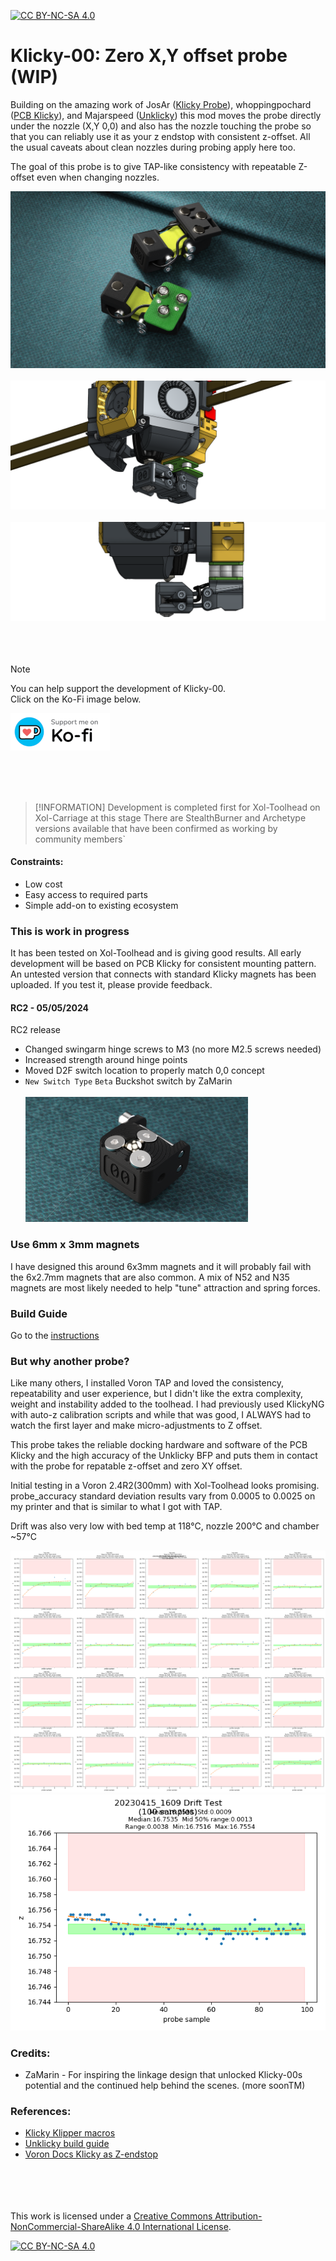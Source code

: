 [![CC BY-NC-SA 4.0][cc-by-nc-sa-shield]][cc-by-nc-sa]

# Klicky-00: Zero X,Y offset probe (WIP)

Building on the amazing work of JosAr ([Klicky Probe](https://github.com/jlas1/Klicky-Probe)), whoppingpochard ([PCB Klicky](https://github.com/tanaes/whopping_Voron_mods/tree/main/pcb_klicky)), and Majarspeed ([Unklicky](https://github.com/majarspeed/Unklicky)) this mod moves the probe directly under the nozzle (X,Y 0,0) and also has the nozzle touching the probe so that you can reliably use it as your z endstop with consistent z-offset. All the usual caveats about clean nozzles during probing apply here too.

The goal of this probe is to give TAP-like consistency with repeatable Z-offset even when changing nozzles.

![render](images/Klicky-00_RC2_render.png)
<br/> <br/>
![with toolhead](images/PCB_Klicky-00_Xol-Toolhead_assembly.png)
<br/> <br/>
![right profile](images/PCB_Klicky-00_Xol-Toolhead_right.png)
<br/> <br/> <br/> <br/>
> [!NOTE]  
> You can help support the development of Klicky-00.<br/>
> Click on the Ko-Fi image below.<br/>

[![ko-fi](images/kofi_bg_tag_white.png)](https://ko-fi.com/O5O5OCC0K)

<br/> <br/> <br/>


> [!INFORMATION]
> Development is completed first for Xol-Toolhead on Xol-Carriage at this stage
> There are StealthBurner and Archetype versions available that have been confirmed as working by community members`

#### Constraints:
* Low cost
* Easy access to required parts
* Simple add-on to existing ecosystem

### This is work in progress
It has been tested on Xol-Toolhead and is giving good results. All early development will be based on PCB Klicky for consistent mounting pattern. An untested version that connects with standard Klicky magnets has been uploaded. If you test it, please provide feedback.

#### RC2 - 05/05/2024
RC2 release
* Changed swingarm hinge screws to M3 (no more M2.5 screws needed)
* Increased strength around hinge points
* Moved D2F switch location to properly match 0,0 concept
* `New Switch Type` `Beta` Buckshot switch by ZaMarin <br/><br/>
  ![buckshot switch](images/buckshot_switch.png)

### Use 6mm x 3mm magnets
I have designed this around 6x3mm magnets and it will probably fail with the 6x2.7mm magnets that are also common. A mix of N52 and N35 magnets are most likely needed to help "tune" attraction and spring forces.

### Build Guide
Go to the [instructions](instructions.md)


### But why another probe?
Like many others, I installed Voron TAP and loved the consistency, repeatability and user experience, but I didn't like the extra complexity, weight and instability added to the toolhead.
I had previously used KlickyNG with auto-z calibration scripts and while that was good, I ALWAYS had to watch the first layer and make micro-adjustments to Z offset.

This probe takes the reliable docking hardware and software of the PCB Klicky and the high accuracy of the Unklicky BFP and puts them in contact with the probe for repatable z-offset and zero XY offset.

Initial testing in a Voron 2.4R2(300mm) with Xol-Toolhead looks promising.
probe_accuracy standard deviation results vary from 0.0005 to 0.0025 on my printer and that is similar to what I got with TAP.

Drift was also very low with bed temp at 118°C, nozzle 200°C and chamber ~57°C

![repeatability_test](images/20230415_1609_repeatability_test.png)
![drift_test](images/20230415_1609_drift_test.png)

### Credits:
* ZaMarin - For inspiring the linkage design that unlocked Klicky-00s potential and the continued help behind the scenes. (more soonTM)


### References:
* [Klicky Klipper macros](https://github.com/jlas1/Klicky-Probe/tree/main/Klipper_macros)
* [Unklicky build guide](https://github.com/majarspeed/Unklicky/blob/main/Build%20Guide.md)
* [Voron Docs Klicky as Z-endstop](https://docs.vorondesign.com/community/howto/Takuya/Klicky_Probe_AutoZ_Alternative.html)

<br/><br/><br/><br/>
This work is licensed under a
[Creative Commons Attribution-NonCommercial-ShareAlike 4.0 International License][cc-by-nc-sa].

[![CC BY-NC-SA 4.0][cc-by-nc-sa-image]][cc-by-nc-sa]

[cc-by-nc-sa]: http://creativecommons.org/licenses/by-nc-sa/4.0/
[cc-by-nc-sa-image]: https://licensebuttons.net/l/by-nc-sa/4.0/88x31.png
[cc-by-nc-sa-shield]: https://img.shields.io/badge/License-CC%20BY--NC--SA%204.0-lightgrey.svg
